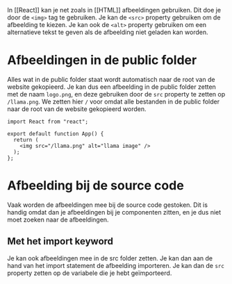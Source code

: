 In [[React]] kan je net zoals in [[HTML]] afbeeldingen gebruiken. Dit doe je door de `<img>` tag te gebruiken. Je kan de `<src>` property gebruiken om de afbeelding te kiezen. Je kan ook de `<alt>` property gebruiken om een alternatieve tekst te geven als de afbeelding niet geladen kan worden.

# Afbeeldingen in de public folder
Alles wat in de public folder staat wordt automatisch naar de root van de website gekopieerd. Je kan dus een afbeelding in de public folder zetten met de naam `logo.png`, en deze gebruiken door de `src` property te zetten op `/llama.png`. We zetten hier `/` voor omdat alle bestanden in de public folder naar de root van de website gekopieerd worden.
```tsx
import React from "react";

export default function App() {
  return (
    <img src="/llama.png" alt="llama image" />
  );
};
```

# Afbeelding bij de source code
Vaak worden de afbeeldingen mee bij de source code gestoken. Dit is handig omdat dan je afbeeldingen bij je componenten zitten, en je dus niet moet zoeken naar de afbeeldingen.

## Met het import keyword
Je kan ook afbeeldingen mee in de src folder zetten. Je kan dan aan de hand van het import statement de afbeelding importeren. Je kan dan de `src` property zetten op de variabele die je hebt geïmporteerd.
